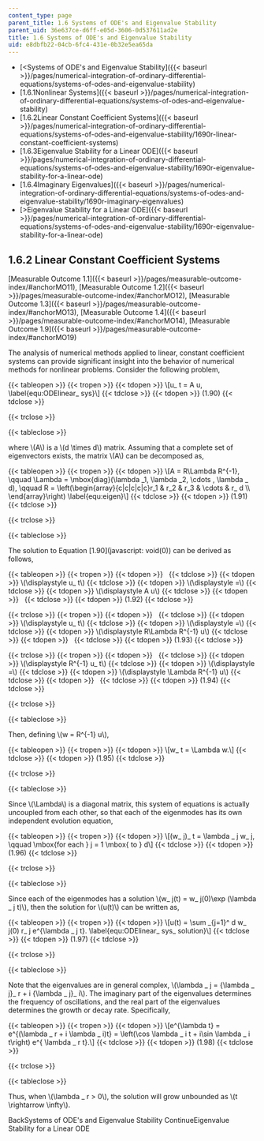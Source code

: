 ```yaml
---
content_type: page
parent_title: 1.6 Systems of ODE's and Eigenvalue Stability
parent_uid: 36e637ce-d6ff-e05d-3606-0d537611ad2e
title: 1.6 Systems of ODE's and Eigenvalue Stability
uid: e8dbfb22-04cb-6fc4-431e-0b32e5ea65da
---
```


*   [<Systems of ODE's and Eigenvalue Stability]({{< baseurl >}}/pages/numerical-integration-of-ordinary-differential-equations/systems-of-odes-and-eigenvalue-stability)
*   [1.6.1Nonlinear Systems]({{< baseurl >}}/pages/numerical-integration-of-ordinary-differential-equations/systems-of-odes-and-eigenvalue-stability)
*   [1.6.2Linear Constant Coefficient Systems]({{< baseurl >}}/pages/numerical-integration-of-ordinary-differential-equations/systems-of-odes-and-eigenvalue-stability/1690r-linear-constant-coefficient-systems)
*   [1.6.3Eigenvalue Stability for a Linear ODE]({{< baseurl >}}/pages/numerical-integration-of-ordinary-differential-equations/systems-of-odes-and-eigenvalue-stability/1690r-eigenvalue-stability-for-a-linear-ode)
*   [1.6.4Imaginary Eigenvalues]({{< baseurl >}}/pages/numerical-integration-of-ordinary-differential-equations/systems-of-odes-and-eigenvalue-stability/1690r-imaginary-eigenvalues)
*   [\>Eigenvalue Stability for a Linear ODE]({{< baseurl >}}/pages/numerical-integration-of-ordinary-differential-equations/systems-of-odes-and-eigenvalue-stability/1690r-eigenvalue-stability-for-a-linear-ode)

1.6.2 Linear Constant Coefficient Systems
-----------------------------------------

[Measurable Outcome 1.1]({{< baseurl >}}/pages/measurable-outcome-index/#anchorMO11), [Measurable Outcome 1.2]({{< baseurl >}}/pages/measurable-outcome-index/#anchorMO12), [Measurable Outcome 1.3]({{< baseurl >}}/pages/measurable-outcome-index/#anchorMO13), [Measurable Outcome 1.4]({{< baseurl >}}/pages/measurable-outcome-index/#anchorMO14), [Measurable Outcome 1.9]({{< baseurl >}}/pages/measurable-outcome-index/#anchorMO19)

The analysis of numerical methods applied to linear, constant coefficient systems can provide significant insight into the behavior of numerical methods for nonlinear problems. Consider the following problem,

{{< tableopen >}}
{{< tropen >}}
{{< tdopen >}}
\\\[u\_ t = A u, \\label{equ:ODElinear\_ sys}\\\]
{{< tdclose >}}
{{< tdopen >}}
(1.90)
{{< tdclose >}}

{{< trclose >}}

{{< tableclose >}}

where \\(A\\) is a \\(d \\times d\\) matrix. Assuming that a complete set of eigenvectors exists, the matrix \\(A\\) can be decomposed as,

{{< tableopen >}}
{{< tropen >}}
{{< tdopen >}}
\\\[A = R\\Lambda R^{-1}, \\qquad \\Lambda = \\mbox{diag}(\\lambda \_1, \\lambda \_2, \\cdots , \\lambda \_ d), \\qquad R = \\left(\\begin{array}{c|c|c|c|c}r\_1 & r\_2 & r\_3 & \\cdots & r\_ d \\\\ \\end{array}\\right) \\label{equ:eigen}\\\]
{{< tdclose >}}
{{< tdopen >}}
(1.91)
{{< tdclose >}}

{{< trclose >}}

{{< tableclose >}}

The solution to Equation [1.90](javascript: void(0)) can be derived as follows,

{{< tableopen >}}
{{< tropen >}}
{{< tdopen >}}
 
{{< tdclose >}}
{{< tdopen >}}
\\(\\displaystyle u\_ t\\)
{{< tdclose >}}
{{< tdopen >}}
\\(\\displaystyle =\\)
{{< tdclose >}}
{{< tdopen >}}
\\(\\displaystyle A u\\)
{{< tdclose >}}
{{< tdopen >}}
 
{{< tdclose >}}
{{< tdopen >}}
(1.92)
{{< tdclose >}}

{{< trclose >}}
{{< tropen >}}
{{< tdopen >}}
 
{{< tdclose >}}
{{< tdopen >}}
\\(\\displaystyle u\_ t\\)
{{< tdclose >}}
{{< tdopen >}}
\\(\\displaystyle =\\)
{{< tdclose >}}
{{< tdopen >}}
\\(\\displaystyle R\\Lambda R^{-1} u\\)
{{< tdclose >}}
{{< tdopen >}}
 
{{< tdclose >}}
{{< tdopen >}}
(1.93)
{{< tdclose >}}

{{< trclose >}}
{{< tropen >}}
{{< tdopen >}}
 
{{< tdclose >}}
{{< tdopen >}}
\\(\\displaystyle R^{-1} u\_ t\\)
{{< tdclose >}}
{{< tdopen >}}
\\(\\displaystyle =\\)
{{< tdclose >}}
{{< tdopen >}}
\\(\\displaystyle \\Lambda R^{-1} u\\)
{{< tdclose >}}
{{< tdopen >}}
 
{{< tdclose >}}
{{< tdopen >}}
(1.94)
{{< tdclose >}}

{{< trclose >}}

{{< tableclose >}}

Then, defining \\(w = R^{-1} u\\),

{{< tableopen >}}
{{< tropen >}}
{{< tdopen >}}
\\\[w\_ t = \\Lambda w.\\\]
{{< tdclose >}}
{{< tdopen >}}
(1.95)
{{< tdclose >}}

{{< trclose >}}

{{< tableclose >}}

Since \\(\\Lambda\\) is a diagonal matrix, this system of equations is actually uncoupled from each other, so that each of the eigenmodes has its own independent evolution equation,

{{< tableopen >}}
{{< tropen >}}
{{< tdopen >}}
\\\[(w\_ j)\_ t = \\lambda \_ j w\_ j, \\qquad \\mbox{for each } j = 1 \\mbox{ to } d\\\]
{{< tdclose >}}
{{< tdopen >}}
(1.96)
{{< tdclose >}}

{{< trclose >}}

{{< tableclose >}}

Since each of the eigenmodes has a solution \\(w\_ j(t) = w\_ j(0)\\exp (\\lambda \_ j t)\\), then the solution for \\(u(t)\\) can be written as,

{{< tableopen >}}
{{< tropen >}}
{{< tdopen >}}
\\\[u(t) = \\sum \_{j=1}^ d w\_ j(0) r\_ j e^{\\lambda \_ j t}. \\label{equ:ODElinear\_ sys\_ solution}\\\]
{{< tdclose >}}
{{< tdopen >}}
(1.97)
{{< tdclose >}}

{{< trclose >}}

{{< tableclose >}}

Note that the eigenvalues are in general complex, \\(\\lambda \_ j = {\\lambda \_ j}\_ r + i {\\lambda \_ j}\_ i\\). The imaginary part of the eigenvalues determines the frequency of oscillations, and the real part of the eigenvalues determines the growth or decay rate. Specifically,

{{< tableopen >}}
{{< tropen >}}
{{< tdopen >}}
\\\[e^{\\lambda t} = e^{(\\lambda \_ r + i \\lambda \_ i)t} = \\left(\\cos \\lambda \_ i t + i\\sin \\lambda \_ i t\\right) e^{ \\lambda \_ r t}.\\\]
{{< tdclose >}}
{{< tdopen >}}
(1.98)
{{< tdclose >}}

{{< trclose >}}

{{< tableclose >}}

Thus, when \\(\\lambda \_ r > 0\\), the solution will grow unbounded as \\(t \\rightarrow \\infty\\).

BackSystems of ODE's and Eigenvalue Stability ContinueEigenvalue Stability for a Linear ODE
